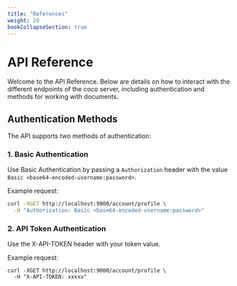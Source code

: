 ```yaml
---
title: "References"
weight: 20
bookCollapseSection: true
---
```


# API Reference

Welcome to the API Reference. Below are details on how to interact with the different endpoints of the coco server, including authentication and methods for working with documents.

## Authentication Methods

The API supports two methods of authentication:

### 1. Basic Authentication

Use Basic Authentication by passing a `Authorization` header with the value `Basic <base64-encoded-username:password>`.

Example request:

```bash
curl -XGET http://localhost:9000/account/profile \
  -H "Authorization: Basic <base64-encoded-username:password>"
```

### 2. API Token Authentication

Use the X-API-TOKEN header with your token value.

Example request:
```
curl -XGET http://localhost:9000/account/profile \
  -H "X-API-TOKEN: xxxxx"
```